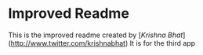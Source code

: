 # Improved Readme 
This is the improved readme created by [*Krishna Bhat*] (http://www.twitter.com/krishnabhat)
It is for the third app